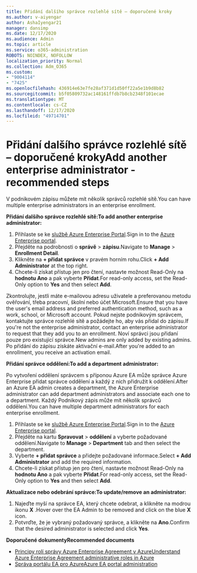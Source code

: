```yaml
---
title: Přidání dalšího správce rozlehlé sítě – doporučené kroky
ms.author: v-aiyengar
author: AshaIyengar21
manager: dansimp
ms.date: 12/17/2020
ms.audience: Admin
ms.topic: article
ms.service: o365-administration
ROBOTS: NOINDEX, NOFOLLOW
localization_priority: Normal
ms.collection: Adm_O365
ms.custom:
- "9004114"
- "7425"
ms.openlocfilehash: 436914e63e7fe28af371d1d50ff22a5e1b9d8b82
ms.sourcegitcommit: b5f05809732ac148161ffdb7b8cb2348f101ecae
ms.translationtype: MT
ms.contentlocale: cs-CZ
ms.lasthandoff: 12/17/2020
ms.locfileid: "49714701"
---
```

# <a name="add-another-enterprise-administrator---recommended-steps"></a><span data-ttu-id="6c1d3-102">Přidání dalšího správce rozlehlé sítě – doporučené kroky</span><span class="sxs-lookup"><span data-stu-id="6c1d3-102">Add another enterprise administrator - recommended steps</span></span>

<span data-ttu-id="6c1d3-103">V podnikovém zápisu můžete mít několik správců rozlehlé sítě.</span><span class="sxs-lookup"><span data-stu-id="6c1d3-103">You can have multiple enterprise administrators in an enterprise enrollment.</span></span>

<span data-ttu-id="6c1d3-104">**Přidání dalšího správce rozlehlé sítě:**</span><span class="sxs-lookup"><span data-stu-id="6c1d3-104">**To add another enterprise administrator:**</span></span>

1. <span data-ttu-id="6c1d3-105">Přihlaste se ke [službě Azure Enterprise Portal](https://ea.azure.com/).</span><span class="sxs-lookup"><span data-stu-id="6c1d3-105">Sign in to the [Azure Enterprise portal](https://ea.azure.com/).</span></span>
1. <span data-ttu-id="6c1d3-106">Přejděte na podrobnosti o **správě**  >  **zápisu**.</span><span class="sxs-lookup"><span data-stu-id="6c1d3-106">Navigate to **Manage** > **Enrollment Detail**.</span></span>
1. <span data-ttu-id="6c1d3-107">Klikněte na **+ přidat správce** v pravém horním rohu.</span><span class="sxs-lookup"><span data-stu-id="6c1d3-107">Click **+ Add Administrator** at the top right.</span></span>
1. <span data-ttu-id="6c1d3-108">Chcete-li získat přístup jen pro čtení, nastavte možnost Read-Only na **hodnotu Ano** a pak vyberte **Přidat**.</span><span class="sxs-lookup"><span data-stu-id="6c1d3-108">For read-only access, set the Read-Only option to **Yes** and then select **Add**.</span></span>

<span data-ttu-id="6c1d3-109">Zkontrolujte, jestli máte e-mailovou adresu uživatele a preferovanou metodu ověřování, třeba pracovní, školní nebo účet Microsoft.</span><span class="sxs-lookup"><span data-stu-id="6c1d3-109">Ensure that you have the user's email address and preferred authentication method, such as a work, school, or Microsoft account.</span></span> <span data-ttu-id="6c1d3-110">Pokud nejste podnikovým správcem, kontaktujte správce rozlehlé sítě a požádejte ho, aby vás přidal do zápisu.</span><span class="sxs-lookup"><span data-stu-id="6c1d3-110">If you're not the enterprise administrator, contact an enterprise administrator to request that they add you to an enrollment.</span></span> <span data-ttu-id="6c1d3-111">Noví správci jsou přidaní pouze pro existující správce.</span><span class="sxs-lookup"><span data-stu-id="6c1d3-111">New admins are only added by existing admins.</span></span> <span data-ttu-id="6c1d3-112">Po přidání do zápisu získáte aktivační e-mail.</span><span class="sxs-lookup"><span data-stu-id="6c1d3-112">After you're added to an enrollment, you receive an activation email.</span></span>

<span data-ttu-id="6c1d3-113">**Přidání správce oddělení:**</span><span class="sxs-lookup"><span data-stu-id="6c1d3-113">**To add a department administrator:**</span></span>

<span data-ttu-id="6c1d3-114">Po vytvoření oddělení správcem s příponou Azure EA může správce Azure Enterprise přidat správce oddělení a každý z nich přidružit k oddělení.</span><span class="sxs-lookup"><span data-stu-id="6c1d3-114">After an Azure EA admin creates a department, the Azure Enterprise administrator can add department administrators and associate each one to a department.</span></span> <span data-ttu-id="6c1d3-115">Každý Podnikový zápis může mít několik správců oddělení.</span><span class="sxs-lookup"><span data-stu-id="6c1d3-115">You can have multiple department administrators for each enterprise enrollment.</span></span>

1. <span data-ttu-id="6c1d3-116">Přihlaste se ke [službě Azure Enterprise Portal](https://ea.azure.com/).</span><span class="sxs-lookup"><span data-stu-id="6c1d3-116">Sign in to the [Azure Enterprise portal](https://ea.azure.com/).</span></span>
1. <span data-ttu-id="6c1d3-117">Přejděte na kartu **Spravovat**  >  **oddělení** a vyberte požadované oddělení.</span><span class="sxs-lookup"><span data-stu-id="6c1d3-117">Navigate to **Manage** > **Department** tab and then select the department.</span></span>
1. <span data-ttu-id="6c1d3-118">Vyberte **+ přidat správce** a přidejte požadované informace.</span><span class="sxs-lookup"><span data-stu-id="6c1d3-118">Select **+ Add Administrator** and add the required information.</span></span>
1. <span data-ttu-id="6c1d3-119">Chcete-li získat přístup jen pro čtení, nastavte možnost Read-Only na **hodnotu Ano** a pak vyberte **Přidat**.</span><span class="sxs-lookup"><span data-stu-id="6c1d3-119">For read-only access, set the Read-Only option to **Yes** and then select **Add**.</span></span>

<span data-ttu-id="6c1d3-120">**Aktualizace nebo odebrání správce:**</span><span class="sxs-lookup"><span data-stu-id="6c1d3-120">**To update/remove an administrator:**</span></span>

1. <span data-ttu-id="6c1d3-121">Najeďte myší na správce EA, který chcete odebrat, a klikněte na modrou ikonu **X** .</span><span class="sxs-lookup"><span data-stu-id="6c1d3-121">Hover over the EA Admin to be removed and click on the blue **X** icon.</span></span>
1. <span data-ttu-id="6c1d3-122">Potvrďte, že je vybraný požadovaný správce, a klikněte na **Ano**.</span><span class="sxs-lookup"><span data-stu-id="6c1d3-122">Confirm that the desired administrator is selected and click **Yes**.</span></span>

<span data-ttu-id="6c1d3-123">**Doporučené dokumenty**</span><span class="sxs-lookup"><span data-stu-id="6c1d3-123">**Recommended documents**</span></span>

- [<span data-ttu-id="6c1d3-124">Principy rolí správy Azure Enterprise Agreement v Azure</span><span class="sxs-lookup"><span data-stu-id="6c1d3-124">Understand Azure Enterprise Agreement administrative roles in Azure</span></span>](https://docs.microsoft.com/azure/billing/billing-understand-ea-roles)
- [<span data-ttu-id="6c1d3-125">Správa portálu EA pro Azure</span><span class="sxs-lookup"><span data-stu-id="6c1d3-125">Azure EA portal administration</span></span>](https://docs.microsoft.com/azure/billing/billing-ea-portal-administration)
